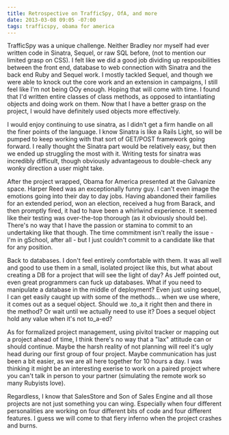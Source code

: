 ```yaml
---
title: Retrospective on TrafficSpy, OfA, and more
date: 2013-03-08 09:05 -07:00
tags: trafficspy, obama for america
---
```


TrafficSpy was a unique challenge. Neither Bradley nor myself had ever written code in Sinatra, Sequel, or raw SQL before, (not to mention our limited grasp on CSS). I felt like we did a good job dividing up resposibilities between the front end, database to web connection with Sinatra and the back end Ruby and Sequel work. I mostly tackled Sequel, and though we were able to knock out the core work and an extension in campaigns, I still feel like I'm not being OOy enough. Hoping that will come with time. I found that I'd written entire classes of class methods, as opposed to intantiating objects and doing work on them. Now that I have a better grasp on the project, I would have definitely used objects more effectively. 

I would enjoy continuing to use sinatra, as I didn't get a firm handle on all the finer points of the language. I know Sinatra is like a Rails Light, so will be pumped to keep working with that sort of GET/POST framework going forward. I really thought the Sinatra part would be relatively easy, but then we ended up struggling the most with it. Writing tests for sinatra was incredibly difficult, though obviously advantageous to double-check any wonky direction a user might take. 

After the project wrapped, Obama for America presented at the Galvanize space. Harper Reed was an exceptionally funny guy. I can't even image the emotions going into their day to day jobs. Having abandoned their families for an extended period, won an election, received a hug from Barack, and then promptly fired, it had to have been a whirlwind experience. It seemed like their testing was over-the-top thorough (as it obviously should be). There's no way that I have the passion or stamina to commit to an undertaking like that though. The time commitment isn't really the issue - I'm in gSchool, after all - but I just couldn't commit to a candidate like that for any position. 

Back to databases. I don't feel entirely comfortable with them. It was all well and good to use them in a small, isolated project like this, but what about creating a DB for a project that will see the light of day? As Jeff pointed out, even great programmers can fuck up databases. What if you need to manipulate a database in the middle of deployment? Even just using sequel, I can get easily caught up with some of the methods... when we use where, it comes out as a sequel object. Should we .to_a it right then and there in the method? Or wait until we actually need to use it? Does a sequel object hold any value when it's not to_a-ed? 

As for formalized project management, using pivitol tracker or mapping out a project ahead of time, I think there's no way that a "lax" attitude can or should continue. Maybe the harsh reality of not planning will reel it's ugly head during our first group of four project. Maybe communication has just been a bit easier, as we are all here together for 10 hours a day. I was thinking it might be an interesting exerise to work on a paired project where you can't talk in person to your partner (simulating the remote work so many Rubyists love). 

Regardless, I know that SalesStore and Son of Sales Engine and all those projects are not just something you can wing. Especially when four different personalities are working on four different bits of code and four different features. I guess we will come to that fiery inferno when the project crashes and burns. 